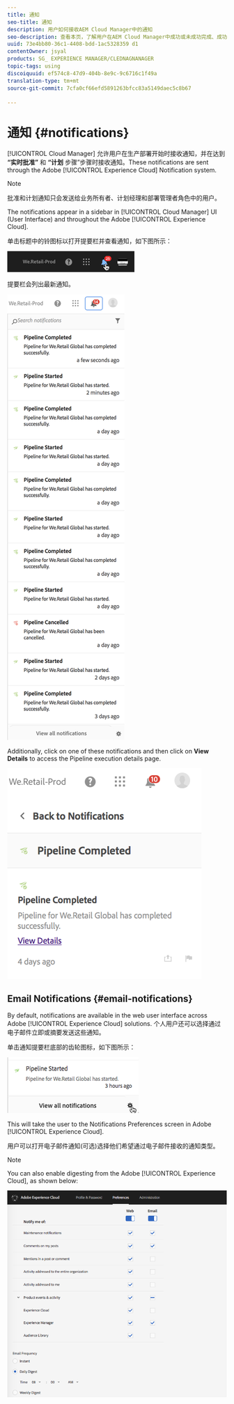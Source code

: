```yaml
---
title: 通知
seo-title: 通知
description: 用户如何接收AEM Cloud Manager中的通知
seo-description: 查看本页，了解用户在AEM Cloud Manager中成功或未成功完成、成功或未成功完成时接收通知的方式。
uuid: 73e4bb80-36c1-4408-bdd-1ac5328359 d1
contentOwner: jsyal
products: SG_ EXPERIENCE MANAGER/CLEDNAGNANAGER
topic-tags: using
discoiquuid: ef574c8-47d9-404b-8e9c-9c6716c1f49a
translation-type: tm+mt
source-git-commit: 7cfa0cf66efd5891263bfcc83a5149daec5c8b67

---
```



# 通知 {#notifications}

[!UICONTROL Cloud Manager] 允许用户在生产部署开始时接收通知，并在达到 **“实时批准”** 和 **“计划** 步骤”步骤时接收通知。These notifications are sent through the Adobe [!UICONTROL Experience Cloud] Notification system.

>[!NOTE]
>
>批准和计划通知只会发送给业务所有者、计划经理和部署管理者角色中的用户。

The notifications appear in a sidebar in [!UICONTROL Cloud Manager] UI (User Interface) and throughout the Adobe [!UICONTROL Experience Cloud].

单击标题中的铃图标以打开提要栏并查看通知，如下图所示：

![](assets/image2018-7-12_11-52-40.png)

提要栏会列出最新通知。

![](assets/screen_shot_2018-07-20at91406pm.png)

Additionally, click on one of these notifications and then click on **View Details** to access the Pipeline execution details page.

![](assets/screen_shot_2018-08-14at43503pm.png)

## Email Notifications {#email-notifications}

By default, notifications are available in the web user interface across Adobe [!UICONTROL Experience Cloud] solutions. 个人用户还可以选择通过电子邮件立即或摘要发送这些通知。

单击通知提要栏底部的齿轮图标，如下图所示：

![](assets/image2018-7-12_12-8-19.png)

This will take the user to the Notifications Preferences screen in Adobe [!UICONTROL Experience Cloud].

用户可以打开电子邮件通知(可选)选择他们希望通过电子邮件接收的通知类型。

>[!NOTE]
>
>You can also enable digesting from the Adobe [!UICONTROL Experience Cloud], as shown below:

![](assets/image2018-7-12_12-10-51.png)
